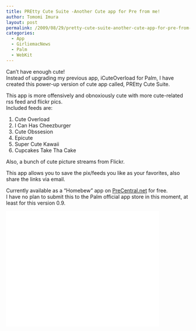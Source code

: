```yaml
---
title: PREtty Cute Suite -Another Cute app for Pre from me!
author: Tomomi Imura
layout: post
permalink: /2009/08/29/pretty-cute-suite-another-cute-app-for-pre-from-me/
categories:
  - App
  - GirliemacNews
  - Palm
  - WebKit
---
```

Can&#8217;t have enough cute!  
Instead of upgrading my previous app, iCuteOverload for Palm, I have created this power-up version of cute app called, PREtty Cute Suite. 

This app is more offensively and obnoxiously cute with more cute-related rss feed and flickr pics.  
Included feeds are:

1.  Cute Overload
2.  I Can Has Cheezburger
3.  Cute Obssesion
4.  Epicute
5.  Super Cute Kawaii
6.  Cupcakes Take Tha Cake

Also, a bunch of cute picture streams from Flickr.  
  
  
This app allows you to save the pix/feeds you like as your favorites, also share the links via email.

Currently available as a &#8220;Homebew&#8221; app on <a href="http://www.precentral.net/homebrew-apps/pretty-cute-suite" target="_blank">PreCentral.net</a> for free.  
I have no plan to submit this to the Palm official app store in this moment, at least for this version 0.9.

<iframe width="420" height="315" src="//www.youtube.com/embed/kI8PJEBrkkA" frameborder="0" allowfullscreen></iframe>